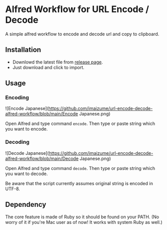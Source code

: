 # Alfred Workflow for URL Encode / Decode

A simple alfred workflow to encode and decode url and copy to clipboard.

## Installation

- Downlowd the latest file from [release page](https://github.com/imaizume/url-encode-decode-alfred-workflow/releases).
- Just download and click to import.

## Usage

### Encoding

![Encode Japanese](https://github.com/imaizume/url-encode-decode-alfred-workflow/blob/main/Encode Japanese.png)

Open Alfred and type command `encode`.
Then type or paste string which you want to encode.

### Decoding

![Decode Japanese](https://github.com/imaizume/url-encode-decode-alfred-workflow/blob/main/Decode Japanese.png)

Open Alfred and type command `decode`.
Then type or paste string which you want to decode.

Be aware that the script currently assumes original string is encoded in UTF-8.

## Dependency

The core feature is made of Ruby so it should be found on your PATH.
(No worry of it if you're Mac user as of now! It works with system Ruby as well.)

